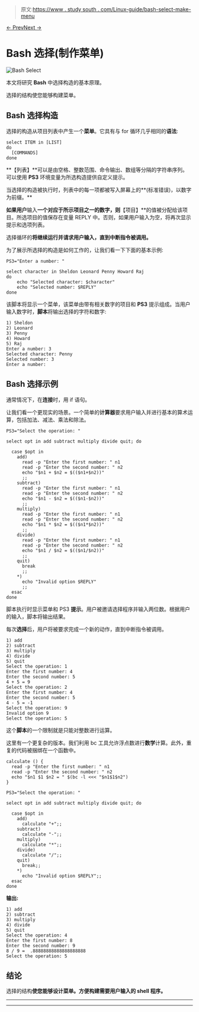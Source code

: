 > 原文:[https://www . study south . com/Linux-guide/bash-select-make-menu](https://www.studytonight.com/linux-guide/bash-select-make-menus)

[← Prev](/linux-guide/how-to-removes-empty-directories-usinig-rmdir-command "Removes Empty Directories usinig rmdir Command")[Next →](/linux-guide/tar-command-in-linux-create-and-extract-archives "Tar Command")

# Bash 选择(制作菜单)

![Bash Select](../Images/c2c7332dce3c1dfe6ebbc5f3d2774043.png)

本文将研究 **Bash** 中选择构造的基本原理。

选择的结构使您能够构建菜单。

## Bash 选择构造

选择的构造从项目列表中产生一个**菜单**。它具有与 for 循环几乎相同的**语法**:

```
select ITEM in [LIST]
do
  [COMMANDS]
done
```

**【列表】**可以是由空格、整数范围、命令输出、数组等分隔的字符串序列。可以使用 **PS3** 环境变量为所选构造提供自定义提示。

当选择的构造被执行时，列表中的每一项都被写入屏幕上的**(标准错误)，以数字为前缀。**

 **如果用户**输入**一个对应于所示项目之一的数字，则**【项目】**的值被分配给该项目。所选项目的值保存在变量 REPLY 中。否则，如果用户输入为空，将再次显示提示和选项列表。

选择循环的**将继续运行并请求用户输入，直到中断指令被调用。**

为了展示所选择的构造是如何工作的，让我们看一下下面的基本示例:

```
PS3="Enter a number: "

select character in Sheldon Leonard Penny Howard Raj
do
    echo "Selected character: $character"
    echo "Selected number: $REPLY"
done
```

该脚本将显示一个菜单，该菜单由带有相关数字的项目和 **PS3** 提示组成。当用户输入数字时，**脚本**将输出选择的字符和数字:

```
1) Sheldon
2) Leonard
3) Penny
4) Howard
5) Raj
Enter a number: 3
Selected character: Penny
Selected number: 3
Enter a number:
```

## Bash 选择示例

通常情况下，在**连接**时，用 if 语句。

让我们看一个更现实的场景。一个简单的**计算器**要求用户输入并进行基本的算术运算，包括加法、减法、乘法和除法。

```
PS3="Select the operation: "

select opt in add subtract multiply divide quit; do

  case $opt in
    add)
      read -p "Enter the first number: " n1
      read -p "Enter the second number: " n2
      echo "$n1 + $n2 = $(($n1+$n2))"
      ;;
    subtract)
      read -p "Enter the first number: " n1
      read -p "Enter the second number: " n2
      echo "$n1 - $n2 = $(($n1-$n2))"
      ;;
    multiply)
      read -p "Enter the first number: " n1
      read -p "Enter the second number: " n2
      echo "$n1 * $n2 = $(($n1*$n2))"
      ;;
    divide)
      read -p "Enter the first number: " n1
      read -p "Enter the second number: " n2
      echo "$n1 / $n2 = $(($n1/$n2))"
      ;;
    quit)
      break
      ;;
    *) 
      echo "Invalid option $REPLY"
      ;;
  esac
done
```

脚本执行时显示菜单和 PS3 **提示**。用户被邀请选择程序并输入两位数。根据用户的输入，脚本将输出结果。

每次**选择**后，用户将被要求完成一个新的动作，直到中断指令被调用。

```
1) add
2) subtract
3) multiply
4) divide
5) quit
Select the operation: 1
Enter the first number: 4
Enter the second number: 5
4 + 5 = 9
Select the operation: 2
Enter the first number: 4
Enter the second number: 5
4 - 5 = -1
Select the operation: 9
Invalid option 9
Select the operation: 5
```

这个**脚本**的一个限制就是只能对整数进行运算。

这里有一个更复杂的版本。我们利用 bc 工具允许浮点数进行**数学**计算。此外，重复的代码被捆绑在一个函数中。

```
calculate () {
  read -p "Enter the first number: " n1
  read -p "Enter the second number: " n2
  echo "$n1 $1 $n2 = " $(bc -l <<< "$n1$1$n2")
}

PS3="Select the operation: "

select opt in add subtract multiply divide quit; do

  case $opt in
    add)
      calculate "+";;
    subtract)
      calculate "-";;
    multiply)
      calculate "*";;
    divide)
      calculate "/";;
    quit)
      break;;
    *) 
      echo "Invalid option $REPLY";;
  esac
done
```

**输出:**

```
1) add
2) subtract
3) multiply
4) divide
5) quit
Select the operation: 4
Enter the first number: 8
Enter the second number: 9
8 / 9 =  .88888888888888888888
Select the operation: 5 
```

## 结论

选择的结构**使您能够设计菜单。方便构建需要用户输入的 shell **程序**。**

* * *

* * ***